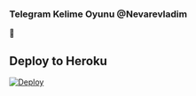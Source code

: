 ### Telegram Kelime Oyunu @Nevarevladim
📝
## Deploy to Heroku

[![Deploy](https://www.herokucdn.com/deploy/button.svg)](https://heroku.com/deploy?template=https://github.com/tankapf/kelimet-retv1-2)
